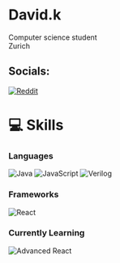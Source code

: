 # David.k
Computer science student</br>
Zurich</br>

##  Socials:
[![Reddit](https://img.shields.io/badge/Reddit-%23FF4500.svg?logo=Reddit&logoColor=white)](https://reddit.com/user/https://www.reddit.com/user/Ok-Ask-8256/) 

# 💻 Skills

###  Languages
![Java](https://img.shields.io/badge/-Java-007396?style=flat&logo=java&logoColor=white)
![JavaScript](https://img.shields.io/badge/-JavaScript-F7DF1E?style=flat&logo=javascript&logoColor=black)
![Verilog](https://img.shields.io/badge/-Verilog-EC1C24?style=flat)

###  Frameworks
![React](https://img.shields.io/badge/-React-61DAFB?style=flat&logo=react&logoColor=black)

###  Currently Learning
![Advanced React](https://img.shields.io/badge/-Advanced_React-61DAFB?style=flat&logo=react&logoColor=black)


